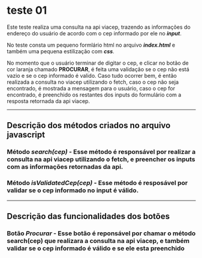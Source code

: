 # teste 01

Este teste realiza uma consulta na api viacep, trazendo as informações do endereço do usuário de acordo com o cep informado por ele no **_input_**.


No teste consta um pequeno formlário html no arquivo **_index.html_** e também uma pequena estilização com **_css_**.

No momento que o usuário terminar de digitar o cep, e clicar no botão de cor laranja chamado **PROCURAR**, é feita uma validação se o cep não está vazio e se o cep informado é valido. Caso tudo ocorrer bem, é então realizada a consulta no viacep utilizando o fetch, caso o
cep não seja encontrado, é mostrada a mensagem para o usuário, caso o cep for encontrado, é preenchido os restantes dos inputs do formulário com a resposta retornada da api viacep.

---
## Descrição dos métodos criados no arquivo javascript

### Método *search(cep)* - Esse método é responsável por realizar a consulta na api viacep utilizando o fetch, e preencher os inputs com as informações retornadas da api.

### Método *isValidatedCep(cep)* - Esse método é resposável por validar se o cep informado no input é válido.

---
## Descrição das funcionalidades dos botões

### Botão *Procurar* - Esse botão é reponsável por chamar o método search(cep) que realizara a consulta na api viacep, e também validar se o cep informado é válido e se ele esta preenchido
